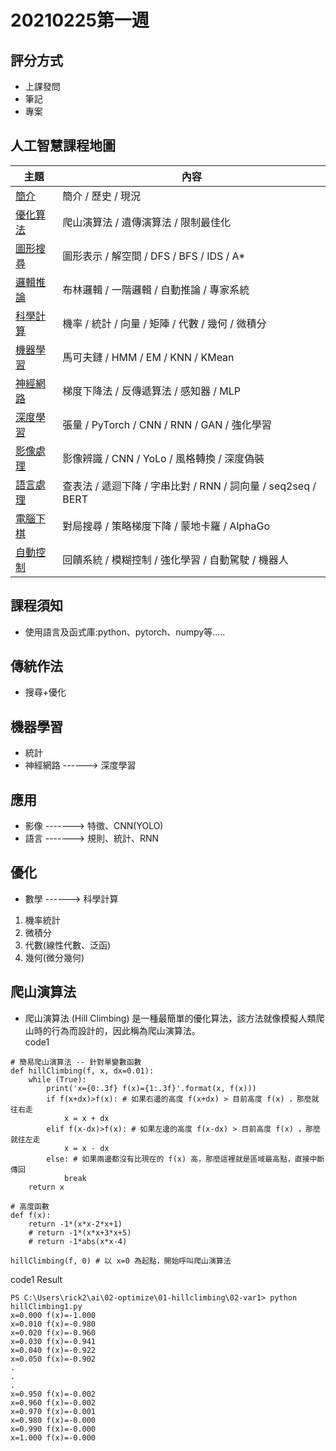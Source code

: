 # 20210225第一週
## 評分方式
* 上課發問
* 筆記
* 專案
## 人工智慧課程地圖

主題                         | 內容
----------------------------|---------------------------------------------------------
[簡介](./01-introduction/)   | 簡介 / 歷史 / 現況
[優化算法](./02-optimize/)    | 爬山演算法 / 遺傳演算法 / 限制最佳化
[圖形搜尋](./03-search/)      | 圖形表示 / 解空間 / DFS / BFS / IDS / A*
[邏輯推論](./04-logic/)       | 布林邏輯 / 一階邏輯 / 自動推論 / 專家系統
[科學計算](./05-math/)       | 機率 / 統計 / 向量 / 矩陣 / 代數 / 幾何 / 微積分
[機器學習](./06-learn/)      | 馬可夫鏈 / HMM / EM / KNN / KMean
[神經網路](./07-neural/)      | 梯度下降法 / 反傳遞算法 / 感知器 / MLP
[深度學習](./08-deep/)        | 張量 / PyTorch / CNN / RNN / GAN / 強化學習
[影像處理](./09-image/)       | 影像辨識 / CNN / YoLo / 風格轉換 / 深度偽裝
[語言處理](./10-lang/)        | 查表法 / 遞迴下降 / 字串比對 / RNN / 詞向量 / seq2seq / BERT
[電腦下棋](./11-chess/)       | 對局搜尋 / 策略梯度下降 / 蒙地卡羅 / AlphaGo
[自動控制](./12-control/)     | 回饋系統 / 模糊控制 / 強化學習 / 自動駕駛 / 機器人

## 課程須知
* 使用語言及函式庫:python、pytorch、numpy等.....
## 傳統作法
* 搜尋+優化
## 機器學習
* 統計
* 神經網路 ------> 深度學習
## 應用
* 影像 -------> 特徵、CNN(YOLO)
* 語言 -------> 規則、統計、RNN
## 優化
* 數學 ------> 科學計算
1. 機率統計
2. 微積分
3. 代數(線性代數、泛函)
5. 幾何(微分幾何)
## 爬山演算法
* 爬山演算法 (Hill Climbing) 是一種最簡單的優化算法，該方法就像模擬人類爬山時的行為而設計的，因此稱為爬山演算法。<br>
code1
```
# 簡易爬山演算法 -- 針對單變數函數
def hillClimbing(f, x, dx=0.01):
    while (True):
        print('x={0:.3f} f(x)={1:.3f}'.format(x, f(x)))
        if f(x+dx)>f(x): # 如果右邊的高度 f(x+dx) > 目前高度 f(x) ，那麼就往右走
            x = x + dx
        elif f(x-dx)>f(x): # 如果左邊的高度 f(x-dx) > 目前高度 f(x) ，那麼就往左走
            x = x - dx
        else: # 如果兩邊都沒有比現在的 f(x) 高，那麼這裡就是區域最高點，直接中斷傳回
            break
    return x

# 高度函數
def f(x):
    return -1*(x*x-2*x+1)
    # return -1*(x*x+3*x+5)
    # return -1*abs(x*x-4)

hillClimbing(f, 0) # 以 x=0 為起點，開始呼叫爬山演算法
```
code1 Result
```
PS C:\Users\rick2\ai\02-optimize\01-hillclimbing\02-var1> python hillClimbing1.py
x=0.000 f(x)=-1.000
x=0.010 f(x)=-0.980
x=0.020 f(x)=-0.960
x=0.030 f(x)=-0.941
x=0.040 f(x)=-0.922
x=0.050 f(x)=-0.902
.
.
.
x=0.950 f(x)=-0.002
x=0.960 f(x)=-0.002
x=0.970 f(x)=-0.001
x=0.980 f(x)=-0.000
x=0.990 f(x)=-0.000
x=1.000 f(x)=-0.000
```
